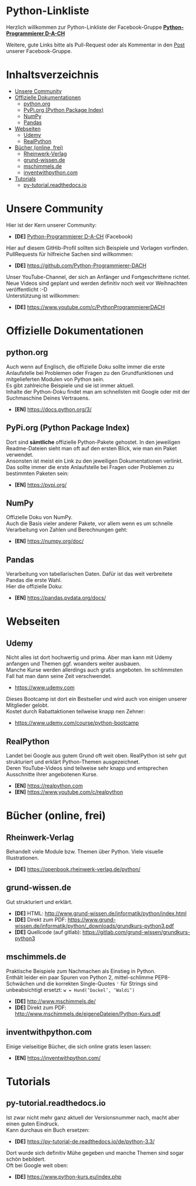Python-Linkliste
================

Herzlich willkommen zur Python-Linkliste der Facebook-Gruppe **[Python-Programmierer D-A-CH](https://github.com/Python-Programmierer-DACH)**

Weitere, gute Links bitte als Pull-Request oder als Kommentar in den [Post](https://www.facebook.com/groups/Python.Programmierer.DACH/posts/2530398753772753/) unserer Facebook-Gruppe.


Inhaltsverzeichnis
==================
   * [Unsere Community](#unsere-community)
   * [Offizielle Dokumentationen](#offizielle-dokumentationen)
      * [python.org](#pythonorg)
      * [PyPi.org (Python Package Index)](#pypi-python-package-index)
      * [NumPy](#numpy)
      * [Pandas](#pandas)
   * [Webseiten](#webseiten)
      * [Udemy](#udemy)
      * [RealPython](#realpython)
   * [Bücher (online, frei)](#bücher-online-frei)
      * [Rheinwerk-Verlag](#rheinwerk-verlag)
      * [grund-wissen.de](#grund-wissende)
      * [mschimmels.de](#mschimmelsde)
      * [inventwithpython.com](#inventwithpython.com)
   * [Tutorials](#tutorials)
      * [py-tutorial.readthedocs.io](#py-tutorialreadthedocsio)


# Unsere Community
Hier ist der Kern unserer Community:  
- **[DE]** [Python-Programmierer D-A-CH](https://www.facebook.com/groups/Python.Programmierer.DACH) (Facebook)

Hier auf diesem GitHib-Profil sollten sich Beispiele und Vorlagen vorfinden.  
PullRequests für hilfreiche Sachen sind willkommen:  
- **[DE]** https://github.com/Python-Programmierer-DACH

Unser YouTube-Channel, der sich an Anfänger und Fortgeschrittene richtet.  
Neue Videos sind geplant und werden definitiv noch weit vor Weihnachten veröffentlicht :-D  
Unterstützung ist willkommen:  
- **[DE]** https://www.youtube.com/c/PythonProgrammiererDACH


# Offizielle Dokumentationen

## python.org
Auch wenn auf Englisch, die offizielle Doku sollte immer die erste Anlaufstelle bei Problemen oder Fragen zu den Grundfunktionen und mitgelieferten Modulen von Python sein.  
Es gibt zahlreiche Beispiele und sie ist immer aktuell.  
Inhalte der Python-Doku findet man am schnellsten mit Google oder mit der Suchmaschine Deines Vertrauens.  
- **[EN]** https://docs.python.org/3/

## PyPi.org (Python Package Index)
Dort sind **sämtliche** offizielle Python-Pakete gehostet. In den jeweiligen Readme-Dateien sieht man oft auf den ersten Blick, wie man ein Paket verwendet.  
Ansonsten ist meist ein Link zu den jeweiligen Dokumentationen verlinkt.  
Das sollte immer die erste Anlaufstelle bei Fragen oder Problemen zu bestimmten Paketen sein:  
- **[EN]** https://pypi.org/

## NumPy
Offizielle Doku von NumPy.  
Auch die Basis vieler anderer Pakete, vor allem wenn es um schnelle Verarbeitung von Zahlen und Berechnungen geht:  
- **[EN]** https://numpy.org/doc/

## Pandas
Verarbeitung von tabellarischen Daten. Dafür ist das weit verbreitete Pandas die erste Wahl.  
Hier die offizielle Doku:  
- **[EN]** https://pandas.pydata.org/docs/



# Webseiten

## Udemy
Nicht alles ist dort hochwertig und prima. Aber man kann mit Udemy anfangen und Themen ggf. woanders weiter ausbauen.  
Manche Kurse werden allerdings auch gratis angeboten. Im schlimmsten Fall hat man dann seine Zeit verschwendet.  
- https://www.udemy.com

Dieses Bootcamp ist dort ein Bestseller und wird auch von einigen unserer Mitglieder gelobt.  
Kostet durch Rabattaktionen teilweise knapp nen Zehner:  
- https://www.udemy.com/course/python-bootcamp


## RealPython
Landet bei Google aus gutem Grund oft weit oben. RealPython ist sehr gut strukturiert und erklärt Python-Themen ausgezeichnet.  
Deren YouTube-Videos sind teilweise sehr knapp und entsprechen Ausschnitte ihrer angebotenen Kurse.  

- **[EN]** https://realpython.com
- **[EN]** https://www.youtube.com/c/realpython


# Bücher (online, frei)

## Rheinwerk-Verlag
Behandelt viele Module bzw. Themen über Python. Viele visuelle Illustrationen.

- **[DE]** https://openbook.rheinwerk-verlag.de/python/


## grund-wissen.de
Gut strukturiert und erklärt.

- **[DE]** HTML: http://www.grund-wissen.de/informatik/python/index.html
- **[DE]** Direkt zum PDF: https://www.grund-wissen.de/informatik/python/_downloads/grundkurs-python3.pdf
- **[DE]** Quellcode (auf gitlab): https://gitlab.com/grund-wissen/grundkurs-python3


## mschimmels.de
Praktische Beispiele zum Nachmachen als Einstieg in Python.  
Enthält leider ein paar Spuren von Python 2, mittel-schlimme PEP8-Schwächen und die korrekten Single-Quotes `'` für Strings sind unbeabsichtigt ersetzt: `w = Hund(’Dackel’, ’Waldi’)`

- **[DE]** http://www.mschimmels.de/
- **[DE]** Direkt zum PDF: http://www.mschimmels.de/eigeneDateien/Python-Kurs.pdf

## inventwithpython.com
Einige vielseitige Bücher, die sich online gratis lesen lassen:
- **[EN]** https://inventwithpython.com/


# Tutorials

## py-tutorial.readthedocs.io
Ist zwar nicht mehr ganz aktuell der Versionsnummer nach, macht aber einen guten Eindruck.  
Kann durchaus ein Buch ersetzen:  
- **[DE]** https://py-tutorial-de.readthedocs.io/de/python-3.3/


Dort wurde sich definitiv Mühe gegeben und manche Themen sind sogar schön bebildert.  
Oft bei Google weit oben:  
- **[DE]** https://www.python-kurs.eu/index.php
